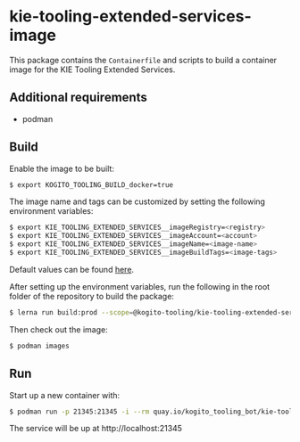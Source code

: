 # kie-tooling-extended-services-image

This package contains the `Containerfile` and scripts to build a container image for the KIE Tooling Extended Services.

## Additional requirements

- podman

## Build

Enable the image to be built:

```bash
$ export KOGITO_TOOLING_BUILD_docker=true
```

The image name and tags can be customized by setting the following environment variables:

```bash
$ export KIE_TOOLING_EXTENDED_SERVICES__imageRegistry=<registry>
$ export KIE_TOOLING_EXTENDED_SERVICES__imageAccount=<account>
$ export KIE_TOOLING_EXTENDED_SERVICES__imageName=<image-name>
$ export KIE_TOOLING_EXTENDED_SERVICES__imageBuildTags=<image-tags>
```

Default values can be found [here](../build-env/index.js).

After setting up the environment variables, run the following in the root folder of the repository to build the package:

```bash
$ lerna run build:prod --scope=@kogito-tooling/kie-tooling-extended-services-image --include-dependencies --stream
```

Then check out the image:

```bash
$ podman images
```

## Run

Start up a new container with:

```bash
$ podman run -p 21345:21345 -i --rm quay.io/kogito_tooling_bot/kie-tooling-extended-services-image:latest
```

The service will be up at http://localhost:21345
